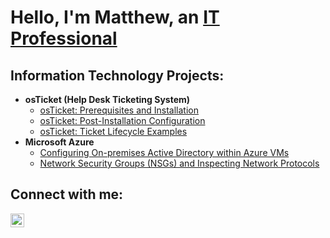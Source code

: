 <h1>Hello, I'm Matthew, an <a href="www.linkedin.com/in/matthewgrzegorski">IT Professional</a></h1>

<h2> Information Technology Projects:</h2>

- <b>osTicket (Help Desk Ticketing System)</b>
  - [osTicket: Prerequisites and Installation](https://github.com/MatthewGrzegorski/osticket-prereqs)
  - [osTicket: Post-Installation Configuration](https://github.com/MatthewGrzegorski/post-install-config)
  - [osTicket: Ticket Lifecycle Examples](https://github.com/MatthewGrzegorski/ticket-lifecycle)
- <b>Microsoft Azure</b>
  - [Configuring On-premises Active Directory within Azure VMs](https://github.com/MatthewGrzegorski/configure-ad)
  - [Network Security Groups (NSGs) and Inspecting Network Protocols](https://github.com/MatthewGrzegorski/azure-network-protocols)

<h2>Connect with me:</h2>

[<img align="left" alt="Josh | LinkedIn" width="22px" src="https://cdn.jsdelivr.net/npm/simple-icons@v3/icons/linkedin.svg" />][linkedin]

[linkedin]: www.linkedin.com/in/matthewgrzegorski
